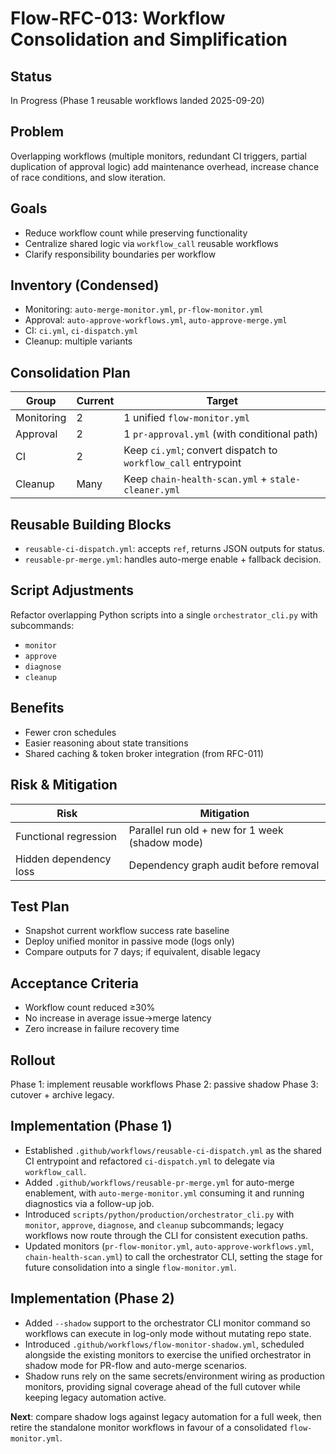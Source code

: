 # Flow-RFC-013: Workflow Consolidation and Simplification

## Status
In Progress (Phase 1 reusable workflows landed 2025-09-20)

## Problem
Overlapping workflows (multiple monitors, redundant CI triggers, partial duplication of approval logic) add maintenance overhead, increase chance of race conditions, and slow iteration.

## Goals
- Reduce workflow count while preserving functionality
- Centralize shared logic via `workflow_call` reusable workflows
- Clarify responsibility boundaries per workflow

## Inventory (Condensed)
- Monitoring: `auto-merge-monitor.yml`, `pr-flow-monitor.yml`
- Approval: `auto-approve-workflows.yml`, `auto-approve-merge.yml`
- CI: `ci.yml`, `ci-dispatch.yml`
- Cleanup: multiple variants

## Consolidation Plan
| Group | Current | Target |
|-------|---------|--------|
| Monitoring | 2 | 1 unified `flow-monitor.yml` |
| Approval | 2 | 1 `pr-approval.yml` (with conditional path) |
| CI | 2 | Keep `ci.yml`; convert dispatch to `workflow_call` entrypoint |
| Cleanup | Many | Keep `chain-health-scan.yml` + `stale-cleaner.yml` |

## Reusable Building Blocks
- `reusable-ci-dispatch.yml`: accepts `ref`, returns JSON outputs for status.
- `reusable-pr-merge.yml`: handles auto-merge enable + fallback decision.

## Script Adjustments
Refactor overlapping Python scripts into a single `orchestrator_cli.py` with subcommands:
- `monitor`
- `approve`
- `diagnose`
- `cleanup`

## Benefits
- Fewer cron schedules
- Easier reasoning about state transitions
- Shared caching & token broker integration (from RFC-011)

## Risk & Mitigation
| Risk | Mitigation |
|------|------------|
| Functional regression | Parallel run old + new for 1 week (shadow mode) |
| Hidden dependency loss | Dependency graph audit before removal |

## Test Plan
- Snapshot current workflow success rate baseline
- Deploy unified monitor in passive mode (logs only)
- Compare outputs for 7 days; if equivalent, disable legacy

## Acceptance Criteria
- Workflow count reduced ≥30%
- No increase in average issue→merge latency
- Zero increase in failure recovery time

## Rollout
Phase 1: implement reusable workflows
Phase 2: passive shadow
Phase 3: cutover + archive legacy.

## Implementation (Phase 1)
- Established `.github/workflows/reusable-ci-dispatch.yml` as the shared CI entrypoint and refactored `ci-dispatch.yml` to delegate via `workflow_call`.
- Added `.github/workflows/reusable-pr-merge.yml` for auto-merge enablement, with `auto-merge-monitor.yml` consuming it and running diagnostics via a follow-up job.
- Introduced `scripts/python/production/orchestrator_cli.py` with `monitor`, `approve`, `diagnose`, and `cleanup` subcommands; legacy workflows now route through the CLI for consistent execution paths.
- Updated monitors (`pr-flow-monitor.yml`, `auto-approve-workflows.yml`, `chain-health-scan.yml`) to call the orchestrator CLI, setting the stage for future consolidation into a single `flow-monitor.yml`.

## Implementation (Phase 2)
- Added `--shadow` support to the orchestrator CLI monitor command so workflows can execute in log-only mode without mutating repo state.
- Introduced `.github/workflows/flow-monitor-shadow.yml`, scheduled alongside the existing monitors to exercise the unified orchestrator in shadow mode for PR-flow and auto-merge scenarios.
- Shadow runs rely on the same secrets/environment wiring as production monitors, providing signal coverage ahead of the full cutover while keeping legacy automation active.

**Next**: compare shadow logs against legacy automation for a full week, then retire the standalone monitor workflows in favour of a consolidated `flow-monitor.yml`.
